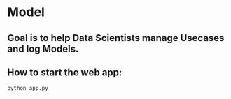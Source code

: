 # Model

## Goal is to help Data Scientists manage Usecases and log Models. 

## How to start the web app: 
    python app.py 
